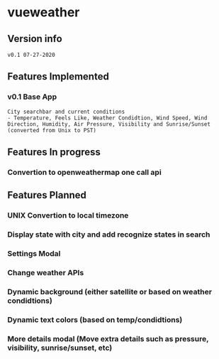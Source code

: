 # vueweather
## Version info
```
v0.1 07-27-2020
```
## Features Implemented
### v0.1 Base App
```
City searchbar and current conditions
- Temperature, Feels Like, Weather Condidtion, Wind Speed, Wind Direction, Humidity, Air Pressure, Visibility and Sunrise/Sunset (converted from Unix to PST)
```
## Features In progress
### Convertion to openweathermap one call api

## Features Planned
### UNIX Convertion to local timezone
### Display state with city and add recognize states in search
### Settings Modal
### Change weather APIs
### Dynamic background (either satellite or based on weather condidtions)
### Dynamic text colors (based on temp/condidtions)
### More details modal (Move extra details such as pressure, visibility, sunrise/sunset, etc)
